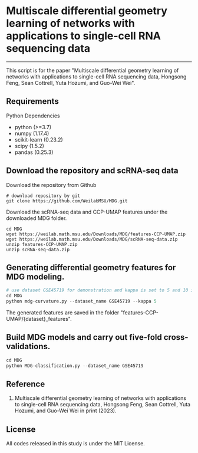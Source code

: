 # Multiscale differential geometry learning of networks with applications to single-cell RNA sequencing data

---
This script is for the paper "Multiscale differential geometry learning of networks with applications to single-cell RNA sequencing data, Hongsong Feng, Sean Cottrell, Yuta Hozumi, and  Guo-Wei Wei".

## Requirements

Python Dependencies
- python (>=3.7)
- numpy (1.17.4)
- scikit-learn (0.23.2)
- scipy (1.5.2)
- pandas (0.25.3)


## Download the repository and scRNA-seq data
Download the repository from Github
```shell
# download repository by git
git clone https://github.com/WeilabMSU/MDG.git
```


Download the scRNA-seq data and CCP-UMAP features under the downloaded MDG folder.

```shell
cd MDG
wget https://weilab.math.msu.edu/Downloads/MDG/features-CCP-UMAP.zip  
wget https://weilab.math.msu.edu/Downloads/MDG/scRNA-seq-data.zip  
unzip features-CCP-UMAP.zip  
unzip scRNA-seq-data.zip  
```

## Generating differential geometry features for MDG modeling.

```python
# use dataset GSE45719 for demonstration and kappa is set to 5 and 10 in our paper.
cd MDG
python mdg-curvature.py --dataset_name GSE45719 --kappa 5
```
The generated features are saved in the folder "features-CCP-UMAP/{dataset}_features".

## Build MDG models and carry out five-fold cross-validations.

```python
cd MDG
python MDG-classification.py --dataset_name GSE45719
```

## Reference

1. Multiscale differential geometry learning of networks with applications to single-cell RNA sequencing data, Hongsong Feng, Sean Cottrell, Yuta Hozumi, and  Guo-Wei Wei in print (2023).


## License
All codes released in this study is under the MIT License.
